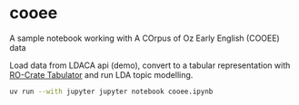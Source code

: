 # cooee

A sample notebook working with A COrpus of Oz Early English (COOEE) data

Load data from LDACA api (demo), convert to a tabular representation with [RO-Crate Tabulator](https://github.com/Sydney-Informatics-Hub/rocrate-tabular) and run LDA topic modelling.


```bash
uv run --with jupyter jupyter notebook cooee.ipynb
```
